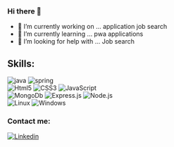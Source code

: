 ### Hi there 👋

<!--
**guadalupe182/guadalupe182** is a ✨ _special_ ✨ repository because its `README.md` (this file) appears on your GitHub profile.-->


- 🔭 I’m currently working on ...
     application job search
- 🌱 I’m currently learning ...
     pwa applications    
- 🤔 I’m looking for help with ...
     Job search

## Skills:
![java](https://img.shields.io/badge/Java-323330?style=for-the-badge&logo=java&logoColor*white&labelColor*101010)
![spring](https://img.shields.io/badge/spring-323330?style=for-the-badge&logo=spring&logoColor*white&labelColor*101010)<br>
![Html5](https://img.shields.io/badge/html5-FF8A33?style=for-the-badge&logo=html5&logoColor*white&labelColor*101010)
![CSS3](https://img.shields.io/badge/CSS3-33B2FF?style=for-the-badge&logo=css3&logoColor*white&labelColor*101010)
![JavaScript](https://img.shields.io/badge/JavaScript-323330?style=for-the-badge&logo=javascript&logoColor*white&labelColor*101010)<br>
![MongoDb](https://img.shields.io/badge/MongoDB-C1BEBC?style=for-the-badge&logo=mongodb&logoColor*white&labelColor*101010)
![Express.js](https://img.shields.io/badge/Express.js-323330?style=for-the-badge&logo=express&logoColor*white&labelColor*101010)
![Node.js](https://img.shields.io/badge/Node.js-C1BEBC?style=for-the-badge&logo=node.js&logoColor*white&labelColor*101010)<br>
![Linux](https://img.shields.io/badge/Ubuntu-C1BEBC?style=for-the-badge&logo=ubuntu&logoColor*white&labelColor*101010)
![Windows](https://img.shields.io/badge/Windows-33B2FF?style=for-the-badge&logo=windows&logoColor*white&labelColor*101010)






### Contact me:
[![Linkedin](https://img.shields.io/badge/Linkedin-33B2FF?style=for-the-badge&logo=linkedin&logoColor*white&labelColor*101010)](https://www.linkedin.com/in/guadalupe-adrian-rosas-hinojosa-a630a1212/)
